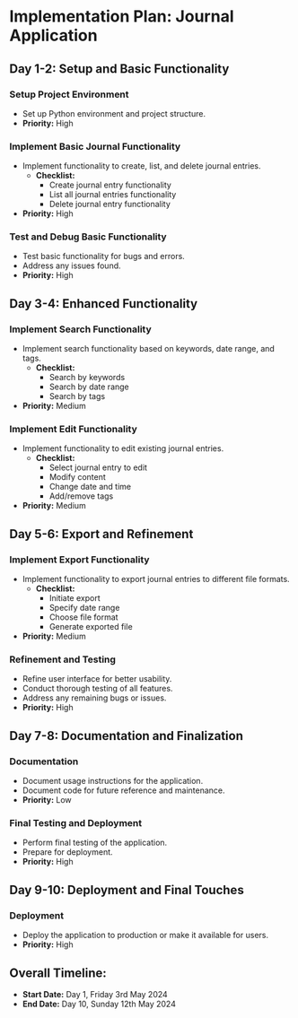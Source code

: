 # Implementation Plan: Journal Application

## Day 1-2: Setup and Basic Functionality

### Setup Project Environment
- Set up Python environment and project structure.
- **Priority:** High

### Implement Basic Journal Functionality
- Implement functionality to create, list, and delete journal entries.
  - **Checklist:**
    - Create journal entry functionality
    - List all journal entries functionality
    - Delete journal entry functionality
- **Priority:** High

### Test and Debug Basic Functionality
- Test basic functionality for bugs and errors.
- Address any issues found.
- **Priority:** High

## Day 3-4: Enhanced Functionality

### Implement Search Functionality
- Implement search functionality based on keywords, date range, and tags.
  - **Checklist:**
    - Search by keywords
    - Search by date range
    - Search by tags
- **Priority:** Medium

### Implement Edit Functionality
- Implement functionality to edit existing journal entries.
  - **Checklist:**
    - Select journal entry to edit
    - Modify content
    - Change date and time
    - Add/remove tags
- **Priority:** Medium

## Day 5-6: Export and Refinement

### Implement Export Functionality
- Implement functionality to export journal entries to different file formats.
  - **Checklist:**
    - Initiate export
    - Specify date range
    - Choose file format
    - Generate exported file
- **Priority:** Medium

### Refinement and Testing
- Refine user interface for better usability.
- Conduct thorough testing of all features.
- Address any remaining bugs or issues.
- **Priority:** High

## Day 7-8: Documentation and Finalization

### Documentation
- Document usage instructions for the application.
- Document code for future reference and maintenance.
- **Priority:** Low

### Final Testing and Deployment
- Perform final testing of the application.
- Prepare for deployment.
- **Priority:** High

## Day 9-10: Deployment and Final Touches

### Deployment
- Deploy the application to production or make it available for users.
- **Priority:** High

## Overall Timeline:
- **Start Date:** Day 1, Friday 3rd May 2024
- **End Date:** Day 10, Sunday 12th May 2024